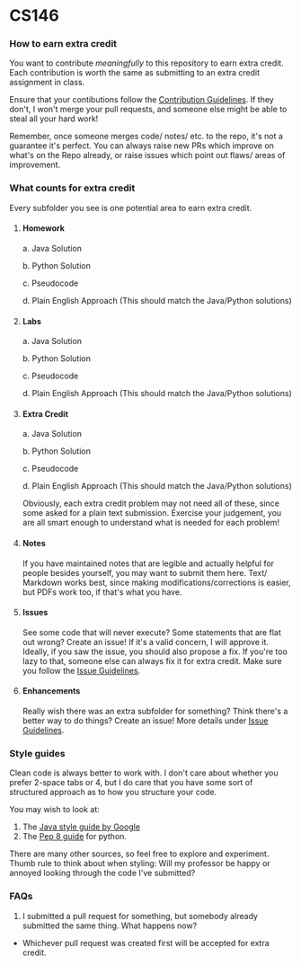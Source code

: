 # CS146

### How to earn extra credit

You want to contribute *meaningfully* to this repository to earn extra credit. Each contribution is worth the same as submitting to an extra credit assignment in class. 

Ensure that your contibutions follow the [Contribution Guidelines](CONTRIBUTING.md). If they don't, I won't merge your pull requests, and someone else might be able to steal all your hard work!

Remember, once someone merges code/ notes/ etc. to the repo, it's not a guarantee it's perfect. You can always raise new PRs which improve on what's on the Repo already, or raise issues which point out flaws/ areas of improvement.

### What counts for extra credit
Every subfolder you see is one potential area to earn extra credit. 

1. #### Homework
    a. Java Solution
   
    b. Python Solution
   
    c. Pseudocode
   
    d. Plain English Approach (This should match the Java/Python solutions)

3. #### Labs
    a. Java Solution
   
    b. Python Solution
   
    c. Pseudocode
   
    d. Plain English Approach (This should match the Java/Python solutions)

5. #### Extra Credit
    a. Java Solution
   
    b. Python Solution
   
    c. Pseudocode
   
    d. Plain English Approach (This should match the Java/Python solutions)

    Obviously, each extra credit problem may not need all of these, since some asked for a plain text submission. Exercise your judgement, you are all smart enough to understand what is needed for each problem!

7. #### Notes

    If you have maintained notes that are legible and actually helpful for people besides yourself, you may want to submit them here. Text/ Markdown works best, since making modifications/corrections is easier, but PDFs work too, if that's what you have. 

8. #### Issues

    See some code that will never execute? Some statements that are flat out wrong? Create an issue! If it's a valid concern, I will approve it. Ideally, if you saw the issue, you should also propose a fix. If you're too lazy to that, someone else can always fix it for extra credit. Make sure you follow the [Issue Guidelines](ISSUES.md).

9. #### Enhancements

    Really wish there was an extra subfolder for something? Think there's a better way to do things? Create an issue! More details under [Issue Guidelines](ISSUES.md).

### Style guides

Clean code is always better to work with. I don't care about whether you prefer 2-space tabs or 4, but I do care that you have some sort of structured approach as to how you structure your code. 

You may wish to look at:

1. The [Java style guide by Google](https://google.github.io/styleguide/javaguide.html)
2. The [Pep 8 guide](https://peps.python.org/pep-0008/) for python. 

There are many other sources, so feel free to explore and experiment. Thumb rule to think about when styling: Will my professor be happy or annoyed looking through the code I've submitted? 


### FAQs

1. I submitted a pull request for something, but somebody already submitted the same thing. What happens now?
-  Whichever pull request was created first will be accepted for extra credit. 

